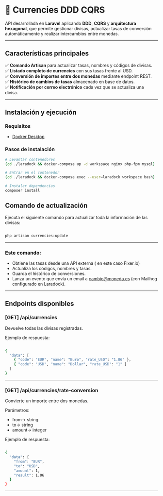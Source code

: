 # 🧮 **Currencies DDD CQRS**

API desarrollada en **Laravel** aplicando **DDD**, **CQRS** y **arquitectura hexagonal**, que permite gestionar divisas,
actualizar tasas de conversión automáticamente y realizar intercambios entre monedas.

---

## **Características principales**

✅ **Comando Artisan** para actualizar tasas, nombres y códigos de divisas.  
✅ **Listado completo de currencies** con sus tasas frente al USD.  
✅ **Conversión de importes entre dos monedas** mediante endpoint REST.  
✅ **Histórico de cambios de tasas** almacenado en base de datos.  
✅ **Notificación por correo electrónico** cada vez que se actualiza una divisa.

---

## **Instalación y ejecución**

### Requisitos

- [Docker Desktop](https://www.docker.com/products/docker-desktop/)

### Pasos de instalación

```bash
# Levantar contenedores
(cd ./laradock && docker-compose up -d workspace nginx php-fpm mysql)

# Entrar en el contenedor
(cd ./laradock && docker-compose exec --user=laradock workspace bash)

# Instalar dependencias
composer install
```

## **Comando de actualización**

Ejecuta el siguiente comando para actualizar toda la información de las divisas:

```bash

php artisan currencies:update
```

---

### Este comando:

- Obtiene las tasas desde una API externa ( en este caso Fixer.io)
- Actualiza los códigos, nombres y tasas.
- Guarda el histórico de conversiones.
- Lanza un evento que envía un email a cambio@moneda.es (con Mailhog configurado en Laradock).

---

## **Endpoints disponibles**

### [GET] /api/currencies

Devuelve todas las divisas registradas.

Ejemplo de respuesta:

```bash

{
  "data": [
    { "code": "EUR", "name": "Euro", "rate_USD": "1.06" },
    { "code": "USD", "name": "Dollar", "rate_USD": "1" }
  ]
}
```

---

### [GET] /api/currencies/rate-conversion

Convierte un importe entre dos monedas.

Parámetros:

- from-> string
- to-> string
- amount-> integer

Ejemplo de respuesta:

```bash

{
  "data": {
    "from": "EUR",
    "to": "USD",
    "amount": 1,
    "result": 1.06
  }
}
```

---
